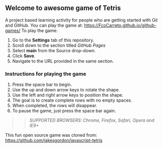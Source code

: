 ## Welcome to awesome game of Tetris

A project based learning activity for people who are getting started with Git and GitHub.
You can play the game at: https://FcoCarreto.github.io/github-games/
To play the game:
1. Go to the **Settings** tab of this repository.
1. Scroll down to the section titled _GitHub Pages_
1. Select **main** from the Source drop-down.
1. Click **Save**.
1. Navigate to the URL provided in the same section.

### Instructions for playing the game

1. Press the space bar to begin.
2. Use the up and down arrow keys to rotate the shape.
3. Use the left and right arrow keys to position the shape.
4. The goal is to create complete rows with no empty spaces.
5. When completed, the rows will disappear.
6. To pause the game, just press the space bar again.

>> _*SUPPORTED BROWSERS*: Chrome, Firefox, Safari, Opera and IE9+_

This fun open source game was cloned from: https://github.com/jakesgordon/javascript-tetris

